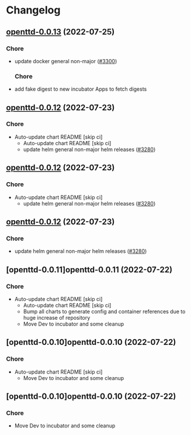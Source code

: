 # Changelog



## [openttd-0.0.13](https://github.com/truecharts/apps/compare/openttd-0.0.12...openttd-0.0.13) (2022-07-25)

### Chore

- update docker general non-major ([#3300](https://github.com/truecharts/apps/issues/3300))

  ### Chore

- add fake digest to new incubator Apps to fetch digests




## [openttd-0.0.12](https://github.com/truecharts/apps/compare/openttd-0.0.11...openttd-0.0.12) (2022-07-23)

### Chore

- Auto-update chart README [skip ci]
  - Auto-update chart README [skip ci]
  - update helm general non-major helm releases ([#3280](https://github.com/truecharts/apps/issues/3280))




## [openttd-0.0.12](https://github.com/truecharts/apps/compare/openttd-0.0.11...openttd-0.0.12) (2022-07-23)

### Chore

- Auto-update chart README [skip ci]
  - update helm general non-major helm releases ([#3280](https://github.com/truecharts/apps/issues/3280))




## [openttd-0.0.12](https://github.com/truecharts/apps/compare/openttd-0.0.11...openttd-0.0.12) (2022-07-23)

### Chore

- update helm general non-major helm releases ([#3280](https://github.com/truecharts/apps/issues/3280))




## [openttd-0.0.11]openttd-0.0.11 (2022-07-22)

### Chore

- Auto-update chart README [skip ci]
  - Auto-update chart README [skip ci]
  - Bump all charts to generate config and container references due to huge increase of repository
  - Move Dev to incubator and some cleanup




## [openttd-0.0.10]openttd-0.0.10 (2022-07-22)

### Chore

- Auto-update chart README [skip ci]
  - Move Dev to incubator and some cleanup




## [openttd-0.0.10]openttd-0.0.10 (2022-07-22)

### Chore

- Move Dev to incubator and some cleanup
